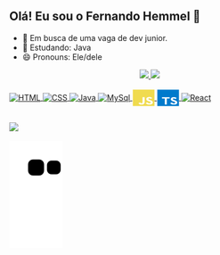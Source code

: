 ## Olá! Eu sou o Fernando Hemmel :wave:
- 🔭 Em busca de uma vaga de dev junior.
- 🌱 Estudando: Java
- 😄 Pronouns: Ele/dele

<div align="center">
  <a href="https://github.com/FHemmel">
  <img height="180em" src="https://github-readme-stats.vercel.app/api?username=FHemmel&show_icons=true&theme=tokyonight&include_all_commits=true&count_private=true"/>
  <img height="180em" src="https://github-readme-stats.vercel.app/api/top-langs/?username=Fhemmel&layout=compact&langs_count=7&theme=tokyonight"/>
 </div>
  
<div style="display: inline_block"><br>
  <img align="center" alt="HTML" height="30" width="40" src="https://cdn.jsdelivr.net/gh/devicons/devicon/icons/html5/html5-plain-wordmark.svg">
  <img align="center" alt="CSS" height="30" width="40" src="https://cdn.jsdelivr.net/gh/devicons/devicon/icons/css3/css3-plain-wordmark.svg">
  <img align="center" alt="Java" height="40" width="40" src="https://cdn.jsdelivr.net/gh/devicons/devicon/icons/java/java-original-wordmark.svg">
  <img align="center" alt="MySql" height="40" width="40" src="https://cdn.jsdelivr.net/gh/devicons/devicon/icons/mysql/mysql-plain-wordmark.svg">
  <img align="center" alt="Js" height="30" width="40" src="https://raw.githubusercontent.com/devicons/devicon/master/icons/javascript/javascript-plain.svg">
  <img align="center" alt="Ts" height="30" width="40" src="https://raw.githubusercontent.com/devicons/devicon/master/icons/typescript/typescript-plain.svg">
  <img align="center" alt="React" height="30" width="40" src="https://cdn.jsdelivr.net/gh/devicons/devicon/icons/react/react-original-wordmark.svg">
  </div>
 
##
  
<div>
  <a href="https://www.linkedin.com/in/fernandohemmel/" target="_blank"><img src="https://img.shields.io/badge/-LinkedIn-%230077B5?style=for-the-badge&logo=linkedin&logoColor=white" target="_blank"></a> 
</div>
  
  ![Snake animation](https://github.com/FHemmel/FHemmel/blob/output/github-contribution-grid-snake.svg)
  

